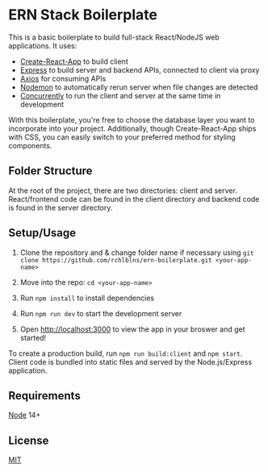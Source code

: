 # ERN Stack Boilerplate
This is a basic boilerplate to build full-stack React/NodeJS web applications. It uses:

* [Create-React-App](https://create-react-app.dev/) to build client 
* [Express](https://expressjs.com/) to build server and backend APIs, connected to client via proxy
* [Axios](https://github.com/axios/axios) for consuming APIs 
* [Nodemon](https://nodemon.io/) to automatically rerun server when file changes are detected
* [Concurrently](https://github.com/kimmobrunfeldt/concurrently#readme) to run the client and server at the same time in development
 
With this boilerplate, you're free to choose the database layer you want to incorporate into your project. Additionally, though Create-React-App ships with CSS, you can easily switch to your preferred method for styling components.

## Folder Structure
At the root of the project, there are two directories: client and server. React/frontend code can be found in the client directory and backend code is found in the server directory. 

## Setup/Usage
1. Clone the repository and & change folder name if necessary using `git clone https://github.com/rchlblns/ern-boilerplate.git <your-app-name>`

2. Move into the repo: `cd <your-app-name>`

3. Run `npm install` to install dependencies

4. Run `npm run dev` to start the development server

5. Open [http://localhost:3000](http://localhost:3000) to view the app in your broswer and get started!

To create a production build, run `npm run build:client` and `npm start`. Client code is bundled into static files and served by the Node.js/Express application.

## Requirements
[Node](https://nodejs.org/en/) 14+

## License
[MIT](./license.md)


